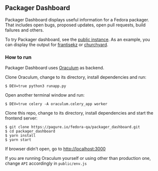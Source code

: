 ## Packager Dashboard

Packager Dashboard displays useful information for a Fedora packager. That includes open bugs, proposed updates, open pull requests, build failures and others.

To try Packager dashboard, see the [public instance](https://packager.fedorainfracloud.org). As an example, you can display the output for [frantisekz](https://packager.fedorainfracloud.org/frantisekz) or [churchyard](https://packager.fedorainfracloud.org/churchyard).

### How to run

Packager Dashboard uses [Oraculum](https://pagure.io/fedora-qa/oraculum) as backend.

Clone Oraculum, change to its directory, install dependencies and run:
```
$ DEV=true python3 runapp.py
```
Open another terminal window and run:
```
$ DEV=true celery -A oraculum.celery_app worker
```

Clone this repo, change to its directory, install dependencies and start the frontend server:
```
$ git clone https://pagure.io/fedora-qa/packager_dashboard.git
$ cd packager_dashboard
$ yarn install
$ yarn start
```

If browser didn't open, go to [http://localhost:3000](http://localhost:3000)

If you are running Oraculum yourself or using other than production one, change `API` accordingly in `public/env.js`

